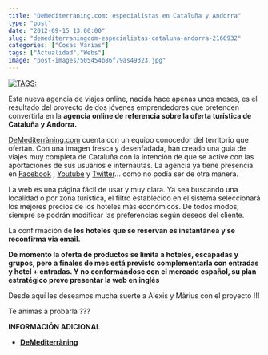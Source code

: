 ```yaml
---
title: "DeMediterràning.com: especialistas en Cataluña y Andorra"
type: "post"
date: "2012-09-15 13:00:00"
slug: "demediterraningcom-especialistas-cataluna-andorra-2166932"
categories: ["Cosas Varias"]
tags: ["Actualidad","Webs"]
image: "post-images/505454b86f79as49323.jpg"
---
```


 [![ TAGS:](post-images/505454b86f79as49323.jpg "logo de DeMediterràning")](post-images/505454b86f79as49323.jpg)

 Esta nueva agencia de viajes online, nacida hace apenas unos meses, es el resultado del proyecto de dos jóvenes emprendedores que pretenden convertirla en la **agencia online de referencia sobre la oferta turística de Cataluña y Andorra.**

 [DeMediterràning.com](http://www.demediterraning.com/es/inicio.html) cuenta con un equipo conocedor del territorio que ofertan. Con una imagen fresca y desenfadada, han creado una guia de viajes muy completa de Cataluña con la intención de que se active con las aportaciones de sus usuarios e internautas. La agencia ya tiene presencia en [Facebook](http://es-es.facebook.com/) , [Youtube](http://www.youtube.com/) y [Twitter](https://twitter.com/)... como no podía ser de otra manera.

 La web es una página fácil de usar y muy clara. Ya sea buscando una localidad o por zona turística, el filtro establecido en el sistema seleccionará los mejores precios de los hoteles más económicos. De todos modos, siempre se podrán modificar las preferencias según deseos del cliente.

 La confirmación de **los hoteles que se reservan es instantánea y se reconfirma via email.**

 **De momento la oferta de productos se limita a hoteles, escapadas y grupos, pero a finales de mes está previsto complementarla con entradas y hotel + entradas. Y no conformándose con el mercado español, su plan estratégico preve presentar la web en inglés**

 Desde aquí les deseamos mucha suerte a Alexis y Màrius con el proyecto !!!

 Te animas a probarla ???

 **INFORMACIÓN ADICIONAL**

- **[DeMediterràning](http://www.demediterraning.com/es/inicio.html)**
